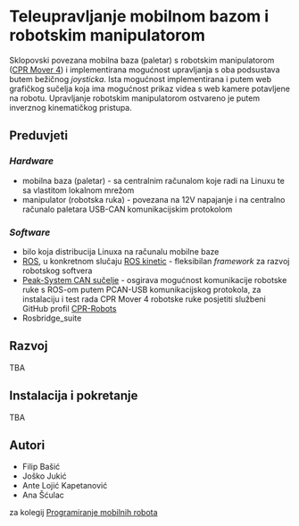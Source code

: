 # Teleupravljanje mobilnom bazom i robotskim manipulatorom

Sklopovski povezana mobilna baza (paletar) s robotskim manipulatorom ([CPR Mover 4](https://cpr-robots.com/education#Mover4)) i implementirana mogućnost upravljanja s oba podsustava butem bežičnog *joysticka*. Ista mogućnost implementirana i putem web grafičkog sučelja koja ima mogućnost prikaz videa s web kamere potavljene na robotu. Upravljanje robotskim manipulatorom ostvareno je putem inverznog kinematičkog pristupa.

## Preduvjeti

### *Hardware*

* mobilna baza (paletar) - sa centralnim računalom koje radi na Linuxu te sa vlastitom lokalnom mrežom
* manipulator (robotska ruka) - povezana na 12V napajanje i na centralno računalo paletara USB-CAN komunikacijskim protokolom

### *Software*

* bilo koja distribucija Linuxa na računalu mobilne baze
* [ROS](http://www.ros.org/), u konkretnom slučaju [ROS kinetic](http://wiki.ros.org/kinetic) - fleksibilan *framework* za razvoj robotskog softvera
* [Peak-System CAN sučelje](http://www.peak-system.com/fileadmin/media/linux/index.htm) - osgirava mogućnost komunikacije robotske ruke s ROS-om putem PCAN-USB komunikacijskog protokola, za instalaciju i test rada CPR Mover 4 robotske ruke posjetiti službeni GitHub profil [CPR-Robots](https://github.com/CPR-Robots/Mover4) 
* Rosbridge_suite

## Razvoj

TBA

## Instalacija i pokretanje

TBA

## Autori

* Filip Bašić
* Joško Jukić
* Ante Lojić Kapetanović
* Ana Šćulac

za kolegij [Programiranje mobilnih robota](https://nastava.fesb.unist.hr/nastava/predmeti/9687)

